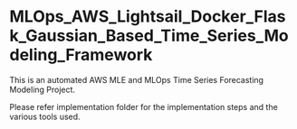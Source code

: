# MLOps_AWS_Lightsail_Docker_Flask_Gaussian_Based_Time_Series_Modeling_Framework

This is an automated AWS MLE and MLOps Time Series Forecasting Modeling Project.

Please refer implementation folder for the implementation steps and the various tools used.
